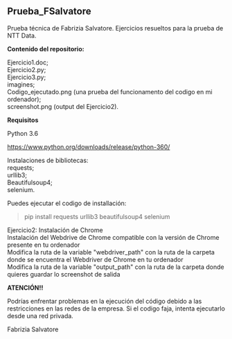 ## __Prueba_FSalvatore__ ##  
          
Prueba técnica de Fabrizia Salvatore. Ejercicios resueltos para la prueba de NTT Data.

         
__Contenido del repositorio:__    
             
Ejercicio1.doc;  
Ejercicio2.py;  
Ejercicio3.py;  
imagines;  
Codigo_ejecutado.png (una prueba del funcionamento del codigo en mi ordenador);  
screenshot.png (output del Ejercicio2).   
      
             
__Requisitos__  
            
Python 3.6  
        
https://www.python.org/downloads/release/python-360/  
         
              
Instalaciones de bibliotecas:  
requests;  
urllib3;  
Beautifulsoup4;   
selenium.  
  	          
Puedes ejecutar el codigo de installación:   
       		
>pip install requests urllib3 beautifulsoup4 selenium  
        
Ejercicio2: 
Instalación de Chrome  
Instalación del Webdrive de Chrome compatible con la versión de Chrome presente en tu ordenador   
Modifica la ruta de la variable "webdriver_path" con la ruta de la carpeta donde se encuentra el Webdriver de Chrome en tu ordenador  
Modifica la ruta de la variable "output_path" con la ruta de la carpeta donde quieres guardar lo screenshot de salida  

	       
__ATENCIÓN!!__  
          
Podrías enfrentar problemas en la ejecución del código debido a las restricciones en las redes de la empresa. Si el codigo faja, 
intenta ejecutarlo desde una red privada.   
          
Fabrizia Salvatore

